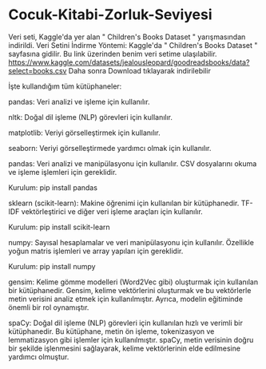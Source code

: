 # Cocuk-Kitabi-Zorluk-Seviyesi
Veri seti, Kaggle'da yer alan " Children's Books Dataset " yarışmasından indirildi.
Veri Setini İndirme Yöntemi:
Kaggle'da " Children's Books Dataset " sayfasına gidilir.
Bu link üzerinden benim veri setime ulaşılabilir.
https://www.kaggle.com/datasets/jealousleopard/goodreadsbooks/data?select=books.csv
Daha sonra Download tıklayarak indirilebilir

İşte kullandığım tüm kütüphaneler:

pandas: Veri analizi ve işleme için kullanılır.

nltk: Doğal dil işleme (NLP) görevleri için kullanılır.

matplotlib: Veriyi görselleştirmek için kullanılır.

seaborn: Veriyi görselleştirmede yardımcı olmak için kullanılır.

pandas: Veri analizi ve manipülasyonu için kullanılır. CSV dosyalarını okuma ve işleme işlemleri için gereklidir.

Kurulum: pip install pandas

sklearn (scikit-learn): Makine öğrenimi için kullanılan bir kütüphanedir. TF-IDF vektörleştirici ve diğer veri işleme araçları için kullanılır.

Kurulum: pip install scikit-learn

numpy: Sayısal hesaplamalar ve veri manipülasyonu için kullanılır. Özellikle yoğun matris işlemleri ve array yapıları için gereklidir.

Kurulum: pip install numpy

gensim: Kelime gömme modelleri (Word2Vec gibi) oluşturmak için kullanılan bir kütüphanedir. Gensim, kelime vektörlerini oluşturmak ve bu vektörlerle metin verisini analiz etmek için kullanılmıştır. Ayrıca, modelin eğitiminde önemli bir rol oynamıştır.

spaCy: Doğal dil işleme (NLP) görevleri için kullanılan hızlı ve verimli bir kütüphanedir. Bu kütüphane, metin ön işleme, tokenizasyon ve lemmatizasyon gibi işlemler için kullanılmıştır. spaCy, metin verisinin doğru bir şekilde işlenmesini sağlayarak, kelime vektörlerinin elde edilmesine yardımcı olmuştur.

